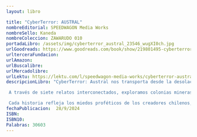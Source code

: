 ```yaml
---
layout: libro

title: "CyberTerror: AUSTRAL"
nombreEditorial: SPEEDWAGON Media Works
nombreSello: Kaneda
nombreColeccion: ZAWARUDO 010 
portadaLibro: /assets/img/cyberterror_austral_23546_wugXI0ch.jpg
urlGoodreads: https://www.goodreads.com/book/show/219801495-cyberterror
urlterceraFundacion:
urlAmazon:
urlBuscalibre:  
urlMercadolibre:
urlLektu: https://lektu.com/l/speedwagon-media-works/cyberterror-austral/23546
descripcionLibro: "CyberTerror: Austral nos transporta desde la desolación de futuros distópicos hasta el frío del espacio solitario y mecanizado.

 A través de siete relatos interconectados, exploramos colonias mineras en otros planetas, ancianos desmemoriados desechados en asilos robotizados, edificios tecnológicos que parecen tener vida, una mujer luchando por su familia en un mundo postapocalíptico, científicos explorando los límites del Tesla punk, niños tratando de encajar en una sociedad cada vez más exigente y astronautas explorando naves deshabitadas.

 Cada historia refleja los miedos proféticos de los creadores chilenos, tejiendo un tapiz narrativo que nos lleva desde las incandescentes arenas hasta el gélido espacio. CyberTerror: Austral es un reflejo de lo que significa vivir en esta austral franja de tierra, encerrados entre la cordillera y el mar."
fechaPublicacion:  28/9/2024
ISBN:  
ISBN10: 
Palabras: 30603
---
```


